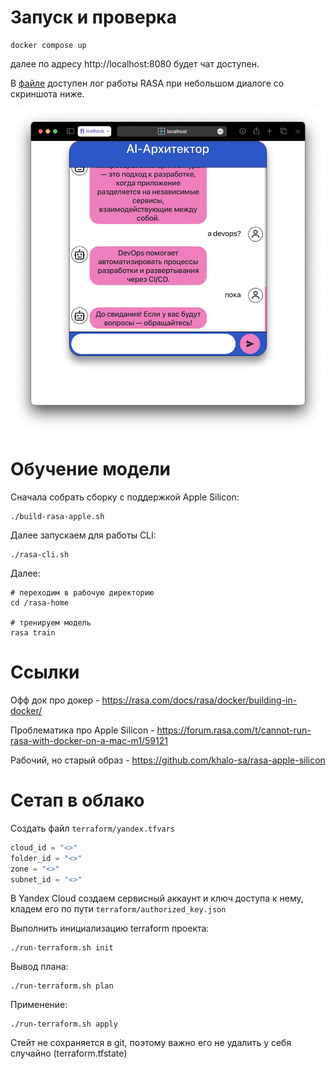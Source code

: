 # Запуск и проверка

```
docker compose up
```

далее по адресу http://localhost:8080 будет чат доступен.

В [файле](rasa-chat.log) доступен лог работы RASA при небольшом диалоге со скриншота ниже.

![dialog](demo.png)

# Обучение модели

Сначала собрать сборку с поддержкой Apple Silicon:
```
./build-rasa-apple.sh
```

Далее запускаем для работы CLI:
```
./rasa-cli.sh
```
Далее:
```
# переходим в рабочую директорию
cd /rasa-home

# тренируем модель
rasa train
```

# Ссылки
Офф док про докер - https://rasa.com/docs/rasa/docker/building-in-docker/

Проблематика про Apple Silicon - https://forum.rasa.com/t/cannot-run-rasa-with-docker-on-a-mac-m1/59121

Рабочий, но старый образ - https://github.com/khalo-sa/rasa-apple-silicon

# Сетап в облако

Создать файл `terraform/yandex.tfvars`
```terraform
cloud_id = "<>"
folder_id = "<>"
zone = "<>"
subnet_id = "<>"
```

В Yandex Cloud создаем сервисный аккаунт и ключ доступа к нему, кладем его по пути `terraform/authorized_key.json`

Выполнить инициализацию terraform проекта:
```shell
./run-terraform.sh init
```

Вывод плана:
```shell
./run-terraform.sh plan
```

Применение:
```shell
./run-terraform.sh apply
```

Стейт не сохраняется в git, поэтому важно его не удалить у себя случайно (terraform.tfstate)
